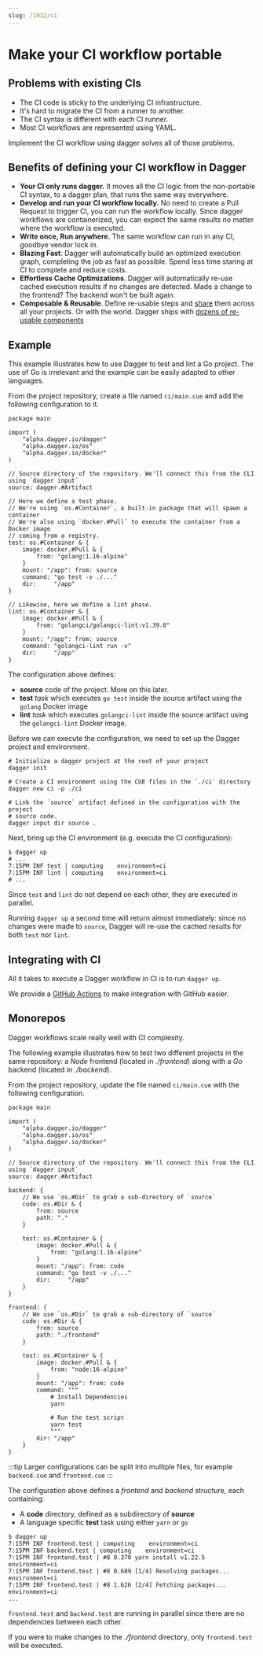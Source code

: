 ```yaml
---
slug: /1012/ci
---
```


# Make your CI workflow portable

## Problems with existing CIs

- The CI code is sticky to the underlying CI infrastructure.
- It's hard to migrate the CI from a runner to another.
- The CI syntax is different with each CI runner.
- Most CI workflows are represented using YAML.

Implement the CI workflow using dagger solves all of those problems.

## Benefits of defining your CI workflow in Dagger

- **Your CI only runs dagger.** It moves all the CI logic from the non-portable
  CI syntax, to a dagger plan, that runs the same way everywhere.
- **Develop and run your CI workflow locally.** No need to create a Pull Request
  to trigger CI, you can run the workflow locally. Since dagger workflows
  are containerized, you can expect the same results no matter where the workflow is executed.
- **Write once, Run anywhere.** The same workflow can run in any CI, goodbye
  vendor lock in.
- **Blazing Fast**: Dagger will automatically build an optimized execution
  graph, completing the job as fast as possible. Spend less time staring at CI to
  complete and reduce costs.
- **Effortless Cache Optimizations**. Dagger will automatically
  re-use cached execution results if no changes are detected. Made a change to the
  frontend? The backend won't be built again.
- **Composable & Reusable**. Define re-usable steps and [share](../learn/1010-dev-cue-package.md) them across all
  your projects. Or with the world. Dagger
  ships with [dozens of re-usable components](../reference/README.md)

## Example

This example illustrates how to use Dagger to test and lint a Go project. The
use of Go is irrelevant and the example can be easily adapted to other languages.

From the project repository, create a file named `ci/main.cue` and add the
following configuration to it.

```cue title="ci/main.cue"
package main

import (
    "alpha.dagger.io/dagger"
    "alpha.dagger.io/os"
    "alpha.dagger.io/docker"
)

// Source directory of the repository. We'll connect this from the CLI using `dagger input`
source: dagger.#Artifact

// Here we define a test phase.
// We're using `os.#Container`, a built-in package that will spawn a container
// We're also using `docker.#Pull` to execute the container from a Docker image
// coming from a registry.
test: os.#Container & {
    image: docker.#Pull & {
        from: "golang:1.16-alpine"
    }
    mount: "/app": from: source
    command: "go test -v ./..."
    dir:     "/app"
}

// Likewise, here we define a lint phase.
lint: os.#Container & {
    image: docker.#Pull & {
        from: "golangci/golangci-lint:v1.39.0"
    }
    mount: "/app": from: source
    command: "golangci-lint run -v"
    dir:     "/app"
}
```

The configuration above defines:

- **source** code of the project. More on this later.
- **test** _task_ which executes `go test` inside the source artifact
  using the `golang` Docker image
- **lint** _task_ which executes `golangci-lint` inside the source artifact
  using the `golangci-lint` Docker image.

Before we can execute the configuration, we need to set up the Dagger project and environment.

```shell
# Initialize a dagger project at the root of your project
dagger init

# Create a CI environment using the CUE files in the `./ci` directory
dagger new ci -p ./ci

# Link the `source` artifact defined in the configuration with the project
# source code.
dagger input dir source .
```

Next, bring up the CI environment (e.g. execute the CI configuration):

```shell
$ dagger up
# ...
7:15PM INF test | computing    environment=ci
7:15PM INF lint | computing    environment=ci
# ...
```

Since `test` and `lint` do not depend on each other, they are executed in
parallel.

Running `dagger up` a second time will return almost immediately: since no
changes were made to `source`, Dagger will re-use the cached results for both `test` nor `lint`.

## Integrating with CI

All it takes to execute a Dagger workflow in CI is to run `dagger up`.

We provide a [GitHub Actions](../learn/1009-github-actions.md) to make
integration with GitHub easier.

## Monorepos

Dagger workflows scale really well with CI complexity.

The following example illustrates how to test two different projects in the same
repository: a _Node_ frontend (located in _./frontend_) along with a _Go_ backend (located in _./backend_).

From the project repository, update the file named `ci/main.cue` with the
following configuration.

```cue title="ci/main.cue"
package main

import (
    "alpha.dagger.io/dagger"
    "alpha.dagger.io/os"
    "alpha.dagger.io/docker"
)

// Source directory of the repository. We'll connect this from the CLI using `dagger input`
source: dagger.#Artifact

backend: {
    // We use `os.#Dir` to grab a sub-directory of `source`
    code: os.#Dir & {
        from: source
        path: "."
    }

    test: os.#Container & {
        image: docker.#Pull & {
            from: "golang:1.16-alpine"
        }
        mount: "/app": from: code
        command: "go test -v ./..."
        dir:     "/app"
    }
}

frontend: {
    // We use `os.#Dir` to grab a sub-directory of `source`
    code: os.#Dir & {
        from: source
        path: "./frontend"
    }

    test: os.#Container & {
        image: docker.#Pull & {
            from: "node:16-alpine"
        }
        mount: "/app": from: code
        command: """
            # Install Dependencies
            yarn

            # Run the test script
            yarn test
            """
        dir: "/app"
    }
}
```

:::tip
Larger configurations can be split into multiple files, for example `backend.cue` and `frontend.cue`
:::

The configuration above defines a _frontend_ and _backend_ structure, each
containing:

- A **code** directory, defined as a subdirectory of **source**
- A language specific **test** task using either `yarn` or `go`

```shell
$ dagger up
7:15PM INF frontend.test | computing    environment=ci
7:15PM INF backend.test | computing    environment=ci
7:15PM INF frontend.test | #8 0.370 yarn install v1.22.5    environment=ci
7:15PM INF frontend.test | #8 0.689 [1/4] Resolving packages...    environment=ci
7:15PM INF frontend.test | #8 1.626 [2/4] Fetching packages...    environment=ci
...
```

`frontend.test` and `backend.test` are running in parallel since there are no
dependencies between each other.

If you were to make changes to the _./frontend_ directory, only
`frontend.test` will be executed.
